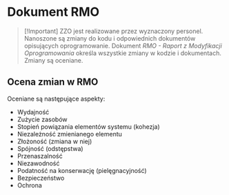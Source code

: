 # Dokument RMO
>[!Important] ZZO jest realizowane przez wyznaczony personel. Nanoszone są zmiany do kodu i odpowiednich dokumentów opisujących oprogramowanie. Dokument *RMO - Raport z Modyfikacji Oprogramowania* określa wszystkie zmiany w kodzie i dokumentach. Zmiany są oceniane.

## Ocena zmian w RMO
Oceniane są następujące aspekty:
- Wydajność
- Zużycie zasobów
- Stopień powiązania elementów systemu (kohezja)
- Niezależność zmienianego elementu
- Złożoność (zmiana w niej)
- Spójność (odstępstwa)
- Przenaszalność
- Niezawodność
- Podatność na konserwację (pielęgnacyjność)
- Bezpieczeństwo
- Ochrona